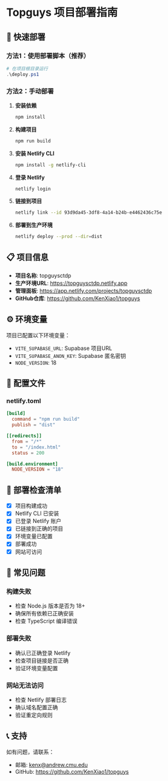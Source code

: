 # Topguys 项目部署指南

## 🚀 快速部署

### 方法1：使用部署脚本（推荐）

```powershell
# 在项目根目录运行
.\deploy.ps1
```

### 方法2：手动部署

1. **安装依赖**
   ```bash
   npm install
   ```

2. **构建项目**
   ```bash
   npm run build
   ```

3. **安装 Netlify CLI**
   ```bash
   npm install -g netlify-cli
   ```

4. **登录 Netlify**
   ```bash
   netlify login
   ```

5. **链接到项目**
   ```bash
   netlify link --id 93d9da45-3df8-4a14-b24b-e4462436c75e
   ```

6. **部署到生产环境**
   ```bash
   netlify deploy --prod --dir=dist
   ```

## 📋 项目信息

- **项目名称**: topguysctdp
- **生产环境URL**: https://topguysctdp.netlify.app
- **管理面板**: https://app.netlify.com/projects/topguysctdp
- **GitHub仓库**: https://github.com/KenXiao1/topguys

## ⚙️ 环境变量

项目已配置以下环境变量：

- `VITE_SUPABASE_URL`: Supabase 项目URL
- `VITE_SUPABASE_ANON_KEY`: Supabase 匿名密钥
- `NODE_VERSION`: 18

## 🔧 配置文件

### netlify.toml
```toml
[build]
  command = "npm run build"
  publish = "dist"

[[redirects]]
  from = "/*"
  to = "/index.html"
  status = 200

[build.environment]
  NODE_VERSION = "18"
```

## 📝 部署检查清单

- [x] 项目构建成功
- [x] Netlify CLI 已安装
- [x] 已登录 Netlify 账户
- [x] 已链接到正确的项目
- [x] 环境变量已配置
- [x] 部署成功
- [x] 网站可访问

## 🐛 常见问题

### 构建失败
- 检查 Node.js 版本是否为 18+
- 确保所有依赖已正确安装
- 检查 TypeScript 编译错误

### 部署失败
- 确认已正确登录 Netlify
- 检查项目链接是否正确
- 验证环境变量配置

### 网站无法访问
- 检查 Netlify 部署日志
- 确认域名配置正确
- 验证重定向规则

## 📞 支持

如有问题，请联系：
- 邮箱: kenx@andrew.cmu.edu
- GitHub: https://github.com/KenXiao1/topguys
